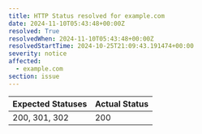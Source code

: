 ```yaml
---
title: HTTP Status resolved for example.com
date: 2024-11-10T05:43:48+00:00Z
resolved: True
resolvedWhen: 2024-11-10T05:43:48+00:00Z
resolvedStartTime: 2024-10-25T21:09:43.191474+00:00
severity: notice
affected:
  - example.com
section: issue
---
```


| Expected Statuses | Actual Status  |
|-------------------|----------------|
| 200, 301, 302 | 200 |
